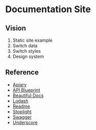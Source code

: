 # Documentation Site

## Vision

1. Static site example
2. Switch data
3. Switch styles
4. Design system

## Reference

* [Apiary](https://apiary.io)
* [API Blueprint](https://apiblueprint.org)
* [Beautiful Docs](https://github.com/PharkMillups/beautiful-docs)
* [Lodash](https://lodash.com/docs)
* [Readme](https://readme.io)
* [Stoplight](https://stoplight.io)
* [Swagger](https://swagger.io)
* [Underscore](https://underscorejs.org)